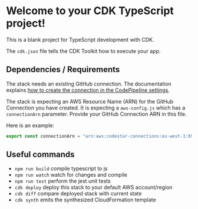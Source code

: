 # Welcome to your CDK TypeScript project!

This is a blank project for TypeScript development with CDK.

The `cdk.json` file tells the CDK Toolkit how to execute your app.

## Dependencies / Requirements

The stack needs an existing GitHub connection. The documentation explains [how to create the connection in the CodePipeline settings](https://docs.aws.amazon.com/codepipeline/latest/userguide/connections-github.html).

The stack is expecting an AWS Resource Name (ARN) for the GitHub Connection you have created. It is expecting a `aws-config.js` which has a `connectionArn` parameter. Provide your GitHub Connection ARN in this file.

Here is an example:

```js
export const connectionArn = "arn:aws:codestar-connections:eu-west-1:691062780315:connection/5a5860b1-a9a0-4e2b-8c10-34b65c5f712c";
```

## Useful commands

 * `npm run build`   compile typescript to js
 * `npm run watch`   watch for changes and compile
 * `npm run test`    perform the jest unit tests
 * `cdk deploy`      deploy this stack to your default AWS account/region
 * `cdk diff`        compare deployed stack with current state
 * `cdk synth`       emits the synthesized CloudFormation template
